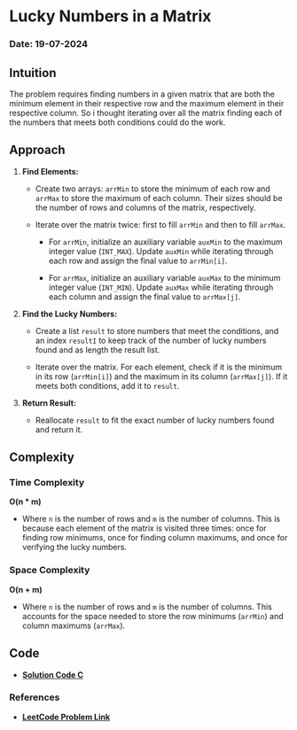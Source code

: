 # Lucky Numbers in a Matrix
### Date: 19-07-2024

## Intuition
The problem requires finding numbers in a given matrix that are both the minimum element in their respective row and the maximum element in their respective column. So i thought iterating over all the matrix finding each of the numbers that meets both conditions could do the work.

## Approach

1. **Find Elements:**
    - Create two arrays: `arrMin` to store the minimum of each row and `arrMax` to store the maximum of each column. Their sizes should be the number of rows and columns of the matrix, respectively.

    - Iterate over the matrix twice: first to fill `arrMin` and then to fill `arrMax`.
        - For `arrMin`, initialize an auxiliary variable `auxMin` to the maximum integer value (`INT_MAX`). Update `auxMin` while iterating through each row and assign the final value to `arrMin[i]`.

        - For `arrMax`, initialize an auxiliary variable `auxMax` to the minimum integer value (`INT_MIN`). Update `auxMax` while iterating through each column and assign the final value to `arrMax[j]`.

2. **Find the Lucky Numbers:**
    - Create a list `result` to store numbers that meet the conditions, and an index `resultI` to keep track of the number of lucky numbers found and as length the result list.

    - Iterate over the matrix. For each element, check if it is the minimum in its row (`arrMin[i]`) and the maximum in its column (`arrMax[j]`). If it meets both conditions, add it to `result`.
    
3. **Return Result:**
    - Reallocate `result` to fit the exact number of lucky numbers found and return it.

## Complexity

### Time Complexity

**O(n * m)**

- Where `n` is the number of rows and `m` is the number of columns. This is because each element of the matrix is visited three times: once for finding row minimums, once for finding column maximums, and once for verifying the lucky numbers.

### Space Complexity

**O(n + m)**

- Where `n` is the number of rows and `m` is the number of columns. This accounts for the space needed to store the row minimums (`arrMin`) and column maximums (`arrMax`).


## Code

- **[Solution Code C](./1380.c)**

### References

- **[LeetCode Problem Link](https://leetcode.com/problems/lucky-numbers-in-a-matrix/?envType=daily-question&envId=2024-07-19)**